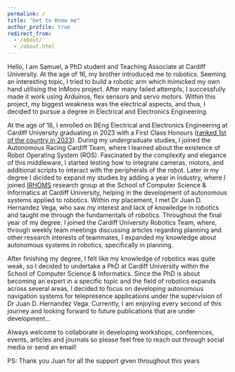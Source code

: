```yaml
---
permalink: /
title: "Get to Know me"
author_profile: true
redirect_from: 
  - /about/
  - /about.html
---
```


Hello, I am Samuel, a PhD student and Teaching Associate at Cardiff University. At the age of 16, my brother introduced me to robotics. Seeming an interesting topic, I tried to build a robotic arm which mimicked my own hand utilising the InMoov project. After many failed attempts, I successfully made it work using Arduinos, flex sensors and servo motors. Within this project, my biggest weakness was the electrical aspects, and thus, I decided to pursue a degree in Electrical and Electronics Engineering. 

At the age of 18, I enrolled on BEng Electrical and Electronics Engineering at Cardiff University graduating in 2023 with a First Class Honours (<a href="https://www.theguardian.com/education/ng-interactive/2023/sep/09/best-uk-universities-for-electrical-electronic-engineering-league-table">ranked 1st of the country in 2023</a>). During my undergraduate studies, I joined the Autonomous Racing Cardiff Team, where I learned about the existence of Robot Operating System (ROS). Fascinated by the complexity and elegance of this middleware, I started testing how to integrate cameras, motors, and additional scripts to interact with the peripherals of the robot. Later in my degree I dicided to expand my studies by adding a year in industry, where I joined <a href="https://www.cardiff.ac.uk/artificial-intelligence-robotics-and-human-machine-systems">IRHOMS</a> research group at the School of Computer Science & Informatics at Cardiff University, helping in the development of autonomous systems applied to robotics. Within my placement, I met Dr Juan D. Hernandez Vega, who saw my interest and lack of knowledge in robotics and taught me through the fundamentals of robotics. Throughout the final year of my degree, I joined the Cardiff University Robotics Team, where, through weekly team meetings discussing articles regarding planning and other research interests of teammates, I expanded my knowledge about autonomous systems in robotics, specifically in planning. 

After finishing my degree, I felt like my knowledge of robotics was quite weak, so I decided to undertake a PhD at Cardiff University within the School of Computer Science & Informatics. Since the PhD is about becoming an expert in a specific topic and the field of robotics expands across several areas, I decided to focus on developing autonomous navigation systems for telepresence applications under the supervision of Dr Juan D. Hernandez Vega. Currently, I am enjoying every second of this journey and looking forward to future publications that are under development…

Always welcome to collaborate in developing workshops, conferences, events, articles and journals so please feel free to reach out through social media or send an email!

PS: Thank you Juan for all the support given throughout this years
